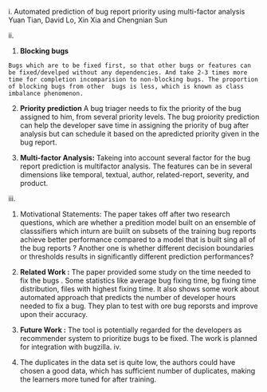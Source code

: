 i. Automated prediction of bug report priority using multi-factor analysis Yuan Tian, David Lo, Xin Xia and Chengnian Sun

ii.
   1. **Blocking bugs** 
    
    Bugs which are to be fixed first, so that other bugs or features can be fixed/develped without any dependencies. And take 2-3 times more time for completion incomparision to non-blocking bugs. The proportion of blocking bugs from other  bugs is less, which is known as class imbalance phenomenon.

   2. **Priority prediction**
   A bug triager needs to fix the priority of the bug assigned to him, from several priority levels. The bug proiority prediction can help the developer save time in assigning the priority  of bug after analysis but can schedule it based on the apredicted priority given in the bug report.
  
   3. **Multi-factor Analysis:**
   Takeing into account several factor for the bug report prediction is multifactor analysis. The features can be in several dimensions like temporal, textual, author, related-report, severity, and product.

   
iii.

   1. Motivational Statements:
   The paper takes off after two research questions, which are whether  a predition model built on an ensemble of classsifiers which inturn are buiilt on subsets of the training bug reports achieve better performance compared to a model that is built sing all of the bug reports ? Another one is whether different decision boundaries or thresholds results in significantly different prediction performances?
  
   4. **Related Work :**
     The paper provided some study on the time needed to fix the bugs . Some statistics like average bug fixing time, bg fixing time distribution, files with highest fixing time. It also shows some work about automated approach that predicts the number of developer hours needed to fix a bug. They plan to test with ore bug reporsts and improve upon their accuracy.

   6. **Future Work :**
   The tool is potentially regarded for the developers as recommender system to prioritize bugs to be fixed. The work is planned for integration with bugzilla.
iv.
  1.  The duplicates in the data set is quite low, the authors  could have chosen a good data, which has sufficient number of duplicates, making the learners more tuned for after training.
